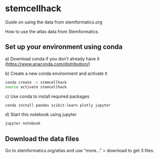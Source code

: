 # stemcellhack
Guide on using the data from stemformatics.org

How to use the atlas data from Stemformatics.

## Set up your environment using conda 

a) Download conda if you don't already have it (https://www.anaconda.com/distribution/)

b) Create a new conda environment and activate it
```bash
conda create -n stemcellhack
source activate stemcellhack
```
c) Use conda to install required packages
```bash
conda install pandas scikit-learn plotly jupyter
```
d) Start this notebook using jupyter
```bash
jupyter notebook
```

## Download the data files 
Go to stemformatics.org/atlas and use "more..." > download to get 3 files.

